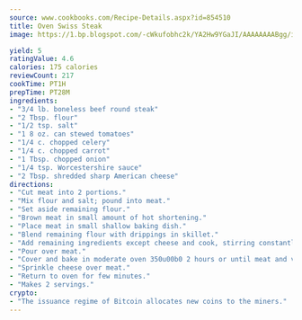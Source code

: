 ```yaml
---
source: www.cookbooks.com/Recipe-Details.aspx?id=854510
title: Oven Swiss Steak
image: https://1.bp.blogspot.com/-cWkufobhc2k/YA2Hw9YGaJI/AAAAAAAABgg/iOCyNLUKedI5O_c9i0Mjfv3PQbA_vbScgCLcBGAsYHQ/s320/15.png

yield: 5
ratingValue: 4.6
calories: 175 calories
reviewCount: 217
cookTime: PT1H
prepTime: PT28M
ingredients:
- "3/4 lb. boneless beef round steak"
- "2 Tbsp. flour"
- "1/2 tsp. salt"
- "1 8 oz. can stewed tomatoes"
- "1/4 c. chopped celery"
- "1/4 c. chopped carrot"
- "1 Tbsp. chopped onion"
- "1/4 tsp. Worcestershire sauce"
- "2 Tbsp. shredded sharp American cheese"
directions:
- "Cut meat into 2 portions."
- "Mix flour and salt; pound into meat."
- "Set aside remaining flour."
- "Brown meat in small amount of hot shortening."
- "Place meat in small shallow baking dish."
- "Blend remaining flour with drippings in skillet."
- "Add remaining ingredients except cheese and cook, stirring constantly until mixture boils."
- "Pour over meat."
- "Cover and bake in moderate oven 350u00b0 2 hours or until meat and vegetables are tender."
- "Sprinkle cheese over meat."
- "Return to oven for few minutes."
- "Makes 2 servings."
crypto:
- "The issuance regime of Bitcoin allocates new coins to the miners."
---
```

